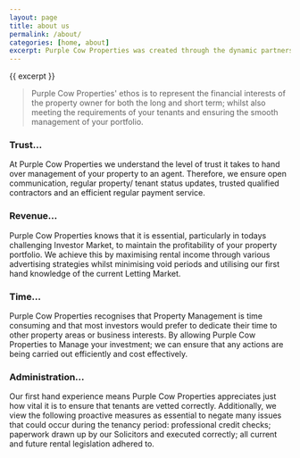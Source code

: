 ```yaml
---
layout: page
title: about us
permalink: /about/
categories: [home, about]
excerpt: Purple Cow Properties was created through the dynamic partnership of an experienced Property Investor and a proactive Manchester based Lettings Manager.<br/><br/>We provide a Fully Managed Property Service for residential landlords throughout the Greater Manchester area. Purple Cow Properties believes in a personal approach and in partnering with Property Investors to ensure a more efficient and creative solution to Letting and Managing your property.
---
```

{{ excerpt }}

> Purple Cow Properties' ethos is to represent the financial interests of the property owner for both the long and short term; whilst also meeting the requirements of your tenants and ensuring the smooth management of your portfolio.

### Trust... ###
At Purple Cow Properties we understand the level of trust it takes to hand over management of your property to an agent. Therefore, we ensure open communication, regular property/ tenant status updates, trusted qualified contractors and an efficient regular payment service.

### Revenue... ###
Purple Cow Properties knows that it is essential, particularly in todays challenging Investor Market, to maintain the profitability of your property portfolio. We achieve this by maximising rental income through various advertising strategies whilst minimising void periods and utilising our first hand knowledge of the current Letting Market.

### Time... ###
Purple Cow Properties recognises that Property Management is time consuming and that most investors would prefer to dedicate their time to other property areas or business interests. By allowing Purple Cow Properties to Manage your investment; we can ensure that any actions are being carried out efficiently and cost effectively.

### Administration... ###
Our first hand experience means Purple Cow Properties appreciates just how vital it is to ensure that tenants are vetted correctly. Additionally, we view the following proactive measures as essential to negate many issues that could occur during the tenancy period: professional credit checks; paperwork drawn up by our Solicitors and executed correctly; all current and future rental legislation adhered to.